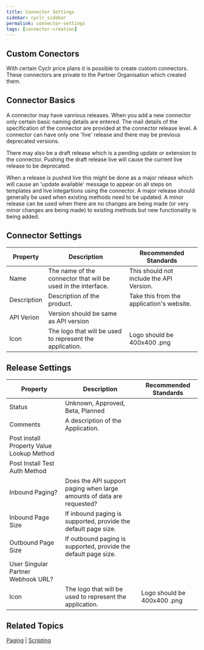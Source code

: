 ```yaml
---
title: Connector Settings
sidebar: cyclr_sidebar
permalink: connector-settings
tags: [connector-creation]
---
```


## Custom Conectors

With certain Cyclr price plans it is possible to create custom connectors.  These connectors are private to the Partner Organisation which created them.  

## Connector Basics

A connector may have vanrious releases.  When you add a new connector only certain basic naming details are entered.  The mail details of the specification of the connector are provided at the connector release level.  A connector can have only one 'live' release and there may be previous deprecated versions.

There may also be a draft release which is a pending update or extension to the connector. Pushing the draft release live will cause the current live release to be deprecated.

When a release is pushed live this might be done as a major release which will cause an 'update available' message to appear on all steps on templates and live integartions using the connector.  A major release should generally be used when existing methods need to be updated.  A minor release can be used when there are no changes are being made (or very minor changes are being made) to existing methods but new functionality is being added.

## Connector Settings

| Property | Description | Recommended Standards |
| --- | --- | --- |
| Name | The name of the connector that will be used in the interface. | This should not include the API Version. |
| Description | Description of the product. | Take this from the application's website. |
| API Verion | Version should be same as API version| |
| Icon | The logo that will be used to represent the application. | Logo should be 400x400 .png |

## Release Settings

| Property | Description | Recommended Standards |
| --- | --- | --- |
| Status | Unknown, Approved, Beta, Planned | |
| Comments | A description of the Application.| |
| Post install Property Value Lookup Method | | |
| Post Install Test Auth Method | | |
| Inbound Paging? | Does the API support paging when large amounts of data are requested? | |
| Inbound Page Size | If inbound paging is supported, provide the default page size. | |
| Outbound Page Size | If outbound paging is supported, provide the default page size. | |
| User Singular Partner Webhook URL? | | |
| Icon | The logo that will be used to represent the application. | Logo should be 400x400 .png |

## Related Topics

[Paging](./connector-paging) | [Scripting](./connector-scripting) 

